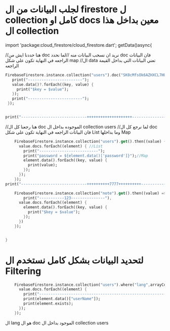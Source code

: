# لجلب البيانات من ال firestore  ل collection كامل او docs معين بداخل هذا ال collection


import 'package:cloud_firestore/cloud_firestore.dart';
 getData()async{
   
   //هنا حددنا ايش من doc نريد ان نسحب البيانات منه
   //لما نحدد doc فان البيانات الراجعه في النهاية تكون على شكل map
   //ال data تعني البيانات التي بداخل القيمة الراجعه
 ```dart
FirebaseFirestore.instance.collection("users").doc("SK0cMfsOk6AZHXCL7HUK").get().then((value) {
    print("------------------------");
    value.data()?.forEach((key, value) { 
      print("$key = $value");
    });
    print("------------------------");
  });


print("-----------------------------++++++++++++++++++++------------------------------------------");
```

 //هنا رجعنا كل ال doc الموجوده بداخل ال collection users
 //لما نرجع كل ال doc فان البيانات الراجعه في النهاية تكون على شكل List وما بداخلها Map
```dart
    FirebaseFirestore.instance.collection("users").get().then((value) {
      value.docs.forEach((element) { //List 
        print("--------------------------");
        print("password = ${element.data()['password']}");//Map
        element.data().forEach((key, value) {
          print(value);
        });
      });
    });
print("-----------------------------++++++++++7777++++++++++------------------------------------------");

    FirebaseFirestore.instance.collection("note").get().then((value) => {
        print("-----------123---------------"),
      value.docs.forEach((element) {
        element.data().forEach((key, value) {
          print("$key = $value");
        });
      })
    });


}
```

# لتحديد البيانات بشكل كامل نستخدم ال Filtering 
```dart
    FirebaseFirestore.instance.collection("users").where("lang",arrayContainsAny: ["ar","en"]).get().then((value) {
      value.docs.forEach((element) {
        print("-------------------------------------------------------------------------------");
        print(element.data()["userName"]);
        print(element.exists);
      });
    });
```
ال lang هو ال doc الموجود بداخل ال collection users 
